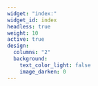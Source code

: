```yaml
---
widget: "index:"
widget_id: index
headless: true
weight: 10
active: true
design:
  columns: "2"
  background:
    text_color_light: false
    image_darken: 0
---
```

